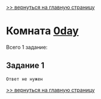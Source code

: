 [>> вернуться на главную страницу](https://github.com/BEPb/tryhackme/blob/master/README.md)

# Комната [0day](https://tryhackme.com/r/room/0day) 

Всего 1 заданиe:
## Задание 1

```commandline
Ответ не нужен
```

[>> вернуться на главную страницу](https://github.com/BEPb/tryhackme/blob/master/README.md)